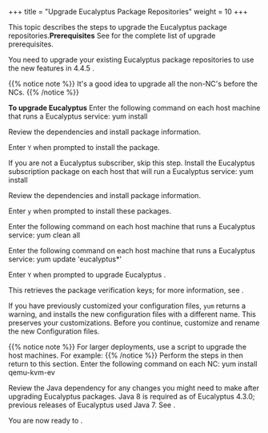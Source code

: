+++
title = "Upgrade Eucalyptus Package Repositories"
weight = 10
+++

This topic describes the steps to upgrade the Eucalyptus package repositories.**Prerequisites** See [](upgrade_prep.dita#upgrade_prep) for the complete list of upgrade prerequisites. 

You need to upgrade your existing Eucalyptus package repositories to use the new features in 4.4.5 . 


{{% notice note %}}
It's a good idea to upgrade all the non-NC's before the NCs. 
{{% /notice %}}


**To upgrade Eucalyptus** Enter the following command on each host machine that runs a Eucalyptus service: 
    yum install 

Review the dependencies and install package information. 

Enter `Y` when prompted to install the package. 

If you are not a Eucalyptus subscriber, skip this step. Install the Eucalyptus subscription package on each host that will run a Eucalyptus service: 
    yum install 

Review the dependencies and install package information. 

Enter `y` when prompted to install these packages. 

Enter the following command on each host machine that runs a Eucalyptus service: 
    yum clean all

Enter the following command on each host machine that runs a Eucalyptus service: 
    yum update 'eucalyptus*'

Enter `Y` when prompted to upgrade Eucalyptus . 

This retrieves the package verification keys; for more information, see [](installing_euca_software_signing.dita#installing_software_signing) . 

If you have previously customized your configuration files, `yum` returns a warning, and installs the new configuration files with a different name. This preserves your customizations. Before you continue, customize and rename the new Configuration files. 


{{% notice note %}}
For larger deployments, use a script to upgrade the host machines. For example: 
{{% /notice %}}
Perform the steps in [](../shared/console_upgrade_console.dita#console_upgrade_console) then return to this section. Enter the following command on each NC: 
    yum install qemu-kvm-ev

Review the Java dependency for any changes you might need to make after upgrading Eucalyptus packages. Java 8 is required as of Eucalyptus 4.3.0; previous releases of Eucalyptus used Java 7. See [](configure_java.dita#configure_java) . 

You are now ready to [](upgrade_start.dita) . 